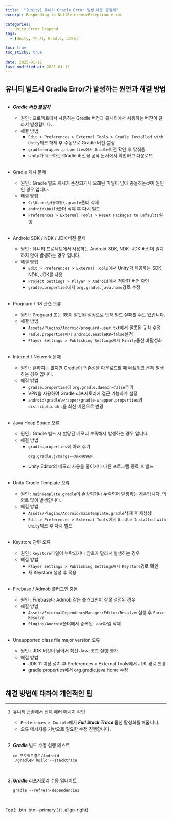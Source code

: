 ```yaml
---
title:  "[Unity] 유니티 Gradle Error 발생 대응 총정리"
excerpt: Responding to NullReferenceException error

categories:
  - Unity Error Respond
tags:
  - [Unity, 유니티, Gradle, 그래들]

toc: true
toc_sticky: true
 
date: 2025-01-12
last_modified_at: 2025-01-12
---
```


## 유니티 빌드시 Gradle Error가 발생하는 원인과 해결 방법
---
* ***Gradle 버전 불일치***
  * 원인 : 프로젝트에서 사용하는 Gradle 버전과 유니티에서 사용하는 버전이 달라서 발생합니다.
  * 해결 방법
    * ```Edit > Preferences > External Tools > Gradle Installed with Unity```체크 해제 후 수동으로 Gradle 버전 설정
    * ```gradle-wrapper.properties에서 Gradle```버전 확인 후 맞춰줌
    * Unity가 요구하는 Gradle 버전을 공식 문서에서 확인하고 다운로드
<br><br>

* Gradle 캐시 문제
  * 원인 : Gradle 빌드 캐시가 손상되거나 오래된 파일이 남아 충돌하는것이 원인인 경우 입니다.
  * 해결 방법
    * ```C:\Users\사용자명\.gradle```폴더 삭제
    * ```android\build```폴더 삭제 후 다시 빌드
    * ```Preferences > External Tools > Reset Packages to Defaults```실행
<br><br>

* Android SDK / NDK / JDK 버전 문제
  * 원인 : 유니티 프로젝트에서 사용하는 Android SDK, NDK, JDK 버전이 일치하지 않아 발생하는 경우 입니다.
  * 해결 방법
    * ```Edit > Preferences > External Tools```에서 Unity가 제공하는 SDK, NDK, JDK를 사용
    * ```Project Settings > Player > Android```에서 정확한 버전 확인
    * ```gradle.properties```에서 ```org.gradle.java.home```경로 수정
<br><br>

* Proguard / R8 관련 오류
  * 원인 : Proguard 또는 R8이 잘못된 설정으로 인해 빌드 실패할 수도 있습니다.
  * 해결 방법
    * ```Assets/Plugins/Android/proguard-user.txt```에서 잘못된 규칙 수정
    * ```radle.properties에서 android.enableR8=false```설정
    * ```Player Settings > Publishing Settings에서 Minify```옵션 비활성화
<br><br>

* Internet / Network 문제
  * 원인 : 흔하지는 않지만 Gradle이 의존성을 다운로드할 때 네트워크 문제 발생하는 경우 입니다.
  * 해결 방법
    * ```gradle.properties```에 ```org.gradle.daemon=false```추가
    * VPN을 사용하여 Gradle 리포지토리에 접근 가능하게 설정
    * ```android\gradle\wrapper\gradle-wrapper.properties```의 ```distributionUrl```을 최신 버전으로 변경
<br><br>

* Java Heap Space 오류
  * 원인 : Gradle 빌드 시 할당된 메모리 부족해서 발생하는 경우 입니다.
  * 해결 방법
    * ```gradle.properties```에 아래 추가
        ```
        org.gradle.jvmargs=-Xmx4096M
        ```
    * Unity Editor의 메모리 사용을 줄이거나 다른 프로그램 종료 후 빌드
<br><br>

* Unity Gradle Template 오류
  * 원인 : ```mainTemplate.gradle```이 손상되거나 누락되어 발생하는 경우입니다. 의외로 많이 발생합니다.
  * 해결 방법
    * ```Assets/Plugins/Android/mainTemplate.gradle```삭제 후 재생성
    * ```Edit > Preferences > External Tools```에서 ```Gradle Installed with Unity```체크 후 다시 빌드
<br><br>

* Keystore 관련 오류
  * 원인 : ```Keystore```파일이 누락되거나 암호가 달라서 발생하는 경우
  * 해결 방법
    * ```Player Settings > Publishing Settings에서 Keystore```경로 확인
    * 새 Keystore 생성 후 적용
<br><br>

* Firebase / Admob 플러그인 충돌
  * 원인 : Firebase나 Admob 같은 플러그인이 잘못 설정된 경우
  * 해결 방법
    * ```Assets/ExternalDependencyManager/Editor/Resolver```실행 후 ```Force Resolve```
    * ```Plugins/Android```폴더에서 중복된 ```.aar```파일 삭제
<br><br>

* Unsupported class file major version 오류
  * 원인 : JDK 버전이 낮아서 최신 Java 코드 실행 불가
  * 해결 방법
    * JDK 11 이상 설치 후 Preferences > External Tools에서 JDK 경로 변경
    * gradle.properties에서 org.gradle.java.home 수정
<br><br>

## 해결 방법에 대하여 개인적인 팁
---
1. 유니티 콘솔에서 전체 에러 메시지 확인
   * ```Preferences > Console```에서 ***Full Stack Trace*** 옵션 활성화를 해줍니다.
   * 오류 메시지를 기반으로 필요한 수정 진행합니다.
<br><br>

2. ***Gradle*** 빌드 수동 실행 테스트
    ```
    cd 프로젝트경로/Android
    ./gradlew build --stacktrace
    ```
<br>

3. ***Gradle*** 리포지토리 수동 업데이트
    ```
    gradle --refresh-dependencies
    ```
<br>

[Top](#){: .btn .btn--primary }{: .align-right}